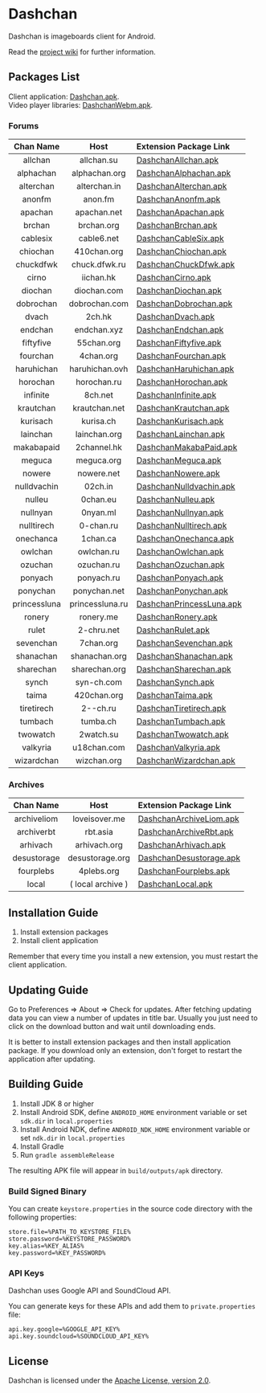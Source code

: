 # Dashchan

Dashchan is imageboards client for Android.

Read the [project wiki](https://github.com/Mishiranu/Dashchan/wiki) for further information.

## Packages List

Client application: [Dashchan.apk](https://github.com/Mishiranu/Dashchan/raw/master/update/package/Dashchan.apk).  
Video player libraries: [DashchanWebm.apk](https://github.com/Mishiranu/Dashchan/raw/master/update/package/DashchanWebm.apk).

### Forums

| Chan Name       | Host                 | Extension Package Link                                                                                                     |
| :-------------: | :------------------: | :------------------------------------------------------------------------------------------------------------------------- |
| allchan         | allchan.su           | [DashchanAllchan.apk](https://github.com/Mishiranu/Dashchan/raw/master/update/package/DashchanAllchan.apk)                 |
| alphachan       | alphachan.org        | [DashchanAlphachan.apk](https://github.com/Mishiranu/Dashchan/raw/master/update/package/DashchanAlphachan.apk)             |
| alterchan       | alterchan.in         | [DashchanAlterchan.apk](https://github.com/Mishiranu/Dashchan/raw/master/update/package/DashchanAlterchan.apk)             |
| anonfm          | anon.fm              | [DashchanAnonfm.apk](https://github.com/Mishiranu/Dashchan/raw/master/update/package/DashchanAnonfm.apk)                   |
| apachan         | apachan.net          | [DashchanApachan.apk](https://github.com/Mishiranu/Dashchan/raw/master/update/package/DashchanApachan.apk)                 |
| brchan          | brchan.org           | [DashchanBrchan.apk](https://github.com/Mishiranu/Dashchan/raw/master/update/package/DashchanBrchan.apk)                   |
| cablesix        | cable6.net           | [DashchanCableSix.apk](https://github.com/Mishiranu/Dashchan/raw/master/update/package/DashchanCableSix.apk)               |
| chiochan        | 410chan.org          | [DashchanChiochan.apk](https://github.com/Mishiranu/Dashchan/raw/master/update/package/DashchanChiochan.apk)               |
| chuckdfwk       | chuck.dfwk.ru        | [DashchanChuckDfwk.apk](https://github.com/Mishiranu/Dashchan/raw/master/update/package/DashchanChuckDfwk.apk)             |
| cirno           | iichan.hk            | [DashchanCirno.apk](https://github.com/Mishiranu/Dashchan/raw/master/update/package/DashchanCirno.apk)                     |
| diochan         | diochan.com          | [DashchanDiochan.apk](https://github.com/Mishiranu/Dashchan/raw/master/update/package/DashchanDiochan.apk)                 |
| dobrochan       | dobrochan.com        | [DashchanDobrochan.apk](https://github.com/Mishiranu/Dashchan/raw/master/update/package/DashchanDobrochan.apk)             |
| dvach           | 2ch.hk               | [DashchanDvach.apk](https://github.com/Mishiranu/Dashchan/raw/master/update/package/DashchanDvach.apk)                     |
| endchan         | endchan.xyz          | [DashchanEndchan.apk](https://github.com/Mishiranu/Dashchan/raw/master/update/package/DashchanEndchan.apk)                 |
| fiftyfive       | 55chan.org           | [DashchanFiftyfive.apk](https://github.com/Mishiranu/Dashchan/raw/master/update/package/DashchanFiftyfive.apk)             |
| fourchan        | 4chan.org            | [DashchanFourchan.apk](https://github.com/Mishiranu/Dashchan/raw/master/update/package/DashchanFourchan.apk)               |
| haruhichan      | haruhichan.ovh       | [DashchanHaruhichan.apk](https://github.com/Mishiranu/Dashchan/raw/master/update/package/DashchanHaruhichan.apk)           |
| horochan        | horochan.ru          | [DashchanHorochan.apk](https://github.com/Mishiranu/Dashchan/raw/master/update/package/DashchanHorochan.apk)               |
| infinite        | 8ch.net              | [DashchanInfinite.apk](https://github.com/Mishiranu/Dashchan/raw/master/update/package/DashchanInfinite.apk)               |
| krautchan       | krautchan.net        | [DashchanKrautchan.apk](https://github.com/Mishiranu/Dashchan/raw/master/update/package/DashchanKrautchan.apk)             |
| kurisach        | kurisa.ch            | [DashchanKurisach.apk](https://github.com/Mishiranu/Dashchan/raw/master/update/package/DashchanKurisach.apk)               |
| lainchan        | lainchan.org         | [DashchanLainchan.apk](https://github.com/Mishiranu/Dashchan/raw/master/update/package/DashchanLainchan.apk)               |
| makabapaid      | 2channel.hk          | [DashchanMakabaPaid.apk](https://github.com/Mishiranu/Dashchan/raw/master/update/package/DashchanMakabaPaid.apk)           |
| meguca          | meguca.org           | [DashchanMeguca.apk](https://github.com/Mishiranu/Dashchan/raw/master/update/package/DashchanMeguca.apk)                   |
| nowere          | nowere.net           | [DashchanNowere.apk](https://github.com/Mishiranu/Dashchan/raw/master/update/package/DashchanNowere.apk)                   |
| nulldvachin     | 02ch.in              | [DashchanNulldvachin.apk](https://github.com/Mishiranu/Dashchan/raw/master/update/package/DashchanNulldvachin.apk)         |
| nulleu          | 0chan.eu             | [DashchanNulleu.apk](https://github.com/Mishiranu/Dashchan/raw/master/update/package/DashchanNulleu.apk)                   |
| nullnyan        | 0nyan.ml             | [DashchanNullnyan.apk](https://github.com/Mishiranu/Dashchan/raw/master/update/package/DashchanNullnyan.apk)               |
| nulltirech      | 0-chan.ru            | [DashchanNulltirech.apk](https://github.com/Mishiranu/Dashchan/raw/master/update/package/DashchanNulltirech.apk)           |
| onechanca       | 1chan.ca             | [DashchanOnechanca.apk](https://github.com/Mishiranu/Dashchan/raw/master/update/package/DashchanOnechanca.apk)             |
| owlchan         | owlchan.ru           | [DashchanOwlchan.apk](https://github.com/Mishiranu/Dashchan/raw/master/update/package/DashchanOwlchan.apk)                 |
| ozuchan         | ozuchan.ru           | [DashchanOzuchan.apk](https://github.com/Mishiranu/Dashchan/raw/master/update/package/DashchanOzuchan.apk)                 |
| ponyach         | ponyach.ru           | [DashchanPonyach.apk](https://github.com/Mishiranu/Dashchan/raw/master/update/package/DashchanPonyach.apk)                 |
| ponychan        | ponychan.net         | [DashchanPonychan.apk](https://github.com/Mishiranu/Dashchan/raw/master/update/package/DashchanPonychan.apk)               |
| princessluna    | princessluna.ru      | [DashchanPrincessLuna.apk](https://github.com/Mishiranu/Dashchan/raw/master/update/package/DashchanPrincessLuna.apk)       |
| ronery          | ronery.me            | [DashchanRonery.apk](https://github.com/Mishiranu/Dashchan/raw/master/update/package/DashchanRonery.apk)                   |
| rulet           | 2-chru.net           | [DashchanRulet.apk](https://github.com/Mishiranu/Dashchan/raw/master/update/package/DashchanRulet.apk)                     |
| sevenchan       | 7chan.org            | [DashchanSevenchan.apk](https://github.com/Mishiranu/Dashchan/raw/master/update/package/DashchanSevenchan.apk)             |
| shanachan       | shanachan.org        | [DashchanShanachan.apk](https://github.com/Mishiranu/Dashchan/raw/master/update/package/DashchanShanachan.apk)             |
| sharechan       | sharechan.org        | [DashchanSharechan.apk](https://github.com/Mishiranu/Dashchan/raw/master/update/package/DashchanSharechan.apk)             |
| synch           | syn-ch.com           | [DashchanSynch.apk](https://github.com/Mishiranu/Dashchan/raw/master/update/package/DashchanSynch.apk)                     |
| taima           | 420chan.org          | [DashchanTaima.apk](https://github.com/Mishiranu/Dashchan/raw/master/update/package/DashchanTaima.apk)                     |
| tiretirech      | 2--ch.ru             | [DashchanTiretirech.apk](https://github.com/Mishiranu/Dashchan/raw/master/update/package/DashchanTiretirech.apk)           |
| tumbach         | tumba.ch             | [DashchanTumbach.apk](https://github.com/Mishiranu/Dashchan/raw/master/update/package/DashchanTumbach.apk)                 |
| twowatch        | 2watch.su            | [DashchanTwowatch.apk](https://github.com/Mishiranu/Dashchan/raw/master/update/package/DashchanTwowatch.apk)               |
| valkyria        | u18chan.com          | [DashchanValkyria.apk](https://github.com/Mishiranu/Dashchan/raw/master/update/package/DashchanValkyria.apk)               |
| wizardchan      | wizchan.org          | [DashchanWizardchan.apk](https://github.com/Mishiranu/Dashchan/raw/master/update/package/DashchanWizardchan.apk)           |

### Archives

| Chan Name       | Host                 | Extension Package Link                                                                                                     |
| :-------------: | :------------------: | :------------------------------------------------------------------------------------------------------------------------- |
| archiveliom     | loveisover.me        | [DashchanArchiveLiom.apk](https://github.com/Mishiranu/Dashchan/raw/master/update/package/DashchanArchiveLiom.apk)         |
| archiverbt      | rbt.asia             | [DashchanArchiveRbt.apk](https://github.com/Mishiranu/Dashchan/raw/master/update/package/DashchanArchiveRbt.apk)           |
| arhivach        | arhivach.org         | [DashchanArhivach.apk](https://github.com/Mishiranu/Dashchan/raw/master/update/package/DashchanArhivach.apk)               |
| desustorage     | desustorage.org      | [DashchanDesustorage.apk](https://github.com/Mishiranu/Dashchan/raw/master/update/package/DashchanDesustorage.apk)         |
| fourplebs       | 4plebs.org           | [DashchanFourplebs.apk](https://github.com/Mishiranu/Dashchan/raw/master/update/package/DashchanFourplebs.apk)             |
| local           | ( local archive )    | [DashchanLocal.apk](https://github.com/Mishiranu/Dashchan/raw/master/update/package/DashchanLocal.apk)                     |

## Installation Guide

1. Install extension packages
2. Install client application

Remember that every time you install a new extension, you must restart the client application.

## Updating Guide

Go to Preferences ⇒ About ⇒ Check for updates. After fetching updating data you can view a number of updates in title bar. Usually you just need to click on the download button and wait until downloading ends.

It is better to install extension packages and then install application package. If you download only an extension, don't forget to restart the application after updating.

## Building Guide

1. Install JDK 8 or higher
2. Install Android SDK, define `ANDROID_HOME` environment variable or set `sdk.dir` in `local.properties`
3. Install Android NDK, define `ANDROID_NDK_HOME` environment variable or set `ndk.dir` in `local.properties`
4. Install Gradle
5. Run `gradle assembleRelease`

The resulting APK file will appear in `build/outputs/apk` directory.

### Build Signed Binary

You can create `keystore.properties` in the source code directory with the following properties:

```properties
store.file=%PATH_TO_KEYSTORE_FILE%
store.password=%KEYSTORE_PASSWORD%
key.alias=%KEY_ALIAS%
key.password=%KEY_PASSWORD%
```

### API Keys

Dashchan uses Google API and SoundCloud API.

You can generate keys for these APIs and add them to `private.properties` file:

```properties
api.key.google=%GOOGLE_API_KEY%
api.key.soundcloud=%SOUNDCLOUD_API_KEY%
```

## License

Dashchan is licensed under the [Apache License, version 2.0](LICENSE).